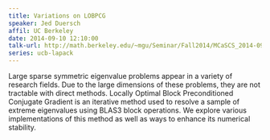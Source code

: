 ```yaml
---
title: Variations on LOBPCG
speaker: Jed Duersch
affil: UC Berkeley
date: 2014-09-10 12:10:00
talk-url: http://math.berkeley.edu/~mgu/Seminar/Fall2014/MCaSCS_2014-09-10.pdf
series: ucb-lapack
---
```


Large sparse symmetric eigenvalue problems appear in a variety of research
fields. Due to the large dimensions of these problems, they are not tractable
with direct methods. Locally Optimal Block Preconditioned Conjugate Gradient is
an iterative method used to resolve a sample of extreme eigenvalues using BLAS3
block operations. We explore various implementations of this method as well as
ways to enhance its numerical stability. 

